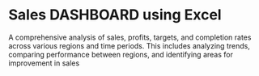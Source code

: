 # Sales DASHBOARD using Excel

A comprehensive analysis of sales, profits, targets, and completion rates across various regions and time periods. This includes analyzing trends, comparing performance between regions, and identifying areas for improvement in sales
